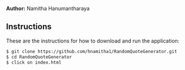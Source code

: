 **Author:** Namitha Hanumantharaya

Instructions
------------
These are the instructions for how to download and run the application:

```sh
$ git clone https://github.com/hnamitha1/RandomQuoteGenerator.git
$ cd RandomQuoteGenerator
$ click on index.html
```